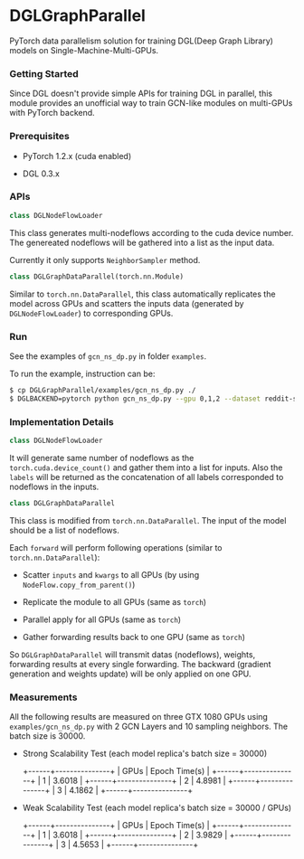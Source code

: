# DGLGraphParallel

PyTorch data parallelism solution for training DGL(Deep Graph Library) models on Single-Machine-Multi-GPUs.

### Getting Started

Since DGL doesn't provide simple APIs for training DGL in parallel, this module provides an unofficial way to train GCN-like modules on multi-GPUs with PyTorch backend.

### Prerequisites

* PyTorch 1.2.x (cuda enabled)

* DGL 0.3.x

### APIs

```python
class DGLNodeFlowLoader
```
This class generates multi-nodeflows according to the cuda device number. The genereated nodeflows will be gathered into a list as the input data.

Currently it only supports `NeighborSampler` method.

```python
class DGLGraphDataParallel(torch.nn.Module)
```
Similar to `torch.nn.DataParallel`, this class automatically replicates the model across GPUs and scatters the inputs data (generated by `DGLNodeFlowLoader`) to corresponding GPUs.

### Run

See the examples of `gcn_ns_dp.py` in folder `examples`.

To run the example, instruction can be:

```sh
$ cp DGLGraphParallel/examples/gcn_ns_dp.py ./
$ DGLBACKEND=pytorch python gcn_ns_dp.py --gpu 0,1,2 --dataset reddit-self-loop --num-neighbors 10 --batch-size 30000 --test-batch-size 30000
```

### Implementation Details

```python
class DGLNodeFlowLoader
```
It will generate same number of nodeflows as the `torch.cuda.device_count()` and gather them into a list for inputs. Also the `labels` will be returned as the concatenation of all labels corresponded to nodeflows in the inputs.

```python
class DGLGraphDataParallel
```
This class is modified from `torch.nn.DataParallel`. The input of the model should be a list of nodeflows. 

Each `forward` will perform following operations (similar to `torch.nn.DataParallel`):

  * Scatter `inputs` and `kwargs` to all GPUs (by using `NodeFlow.copy_from_parent()`)

  * Replicate the module to all GPUs (same as `torch`)

  * Parallel apply for all GPUs (same as `torch`)

  * Gather forwarding results back to one GPU (same as `torch`)

So `DGLGraphDataParallel` will transmit datas (nodeflows), weights, forwarding results at every single forwarding. The backward (gradient generation and weights update) will be only applied on one GPU.

### Measurements

All the following results are measured on three GTX 1080 GPUs using `examples/gcn_ns_dp.py` with 2 GCN Layers and 10 sampling neighbors. The batch size is 30000.

* Strong Scalability Test (each model replica's batch size = 30000)
  
  +------+---------------+
  | GPUs | Epoch Time(s) |
  +------+---------------+
  | 1    | 3.6018        |
  +------+---------------+
  | 2    | 4.8981        |
  +------+---------------+
  | 3    | 4.1862        |
  +------+---------------+

* Weak Scalability Test (each model replica's batch size = 30000 / GPUs)
  
  +------+---------------+
  | GPUs | Epoch Time(s) |
  +------+---------------+
  | 1    | 3.6018        |
  +------+---------------+
  | 2    | 3.9829        |
  +------+---------------+
  | 3    | 4.5653        |
  +------+---------------+